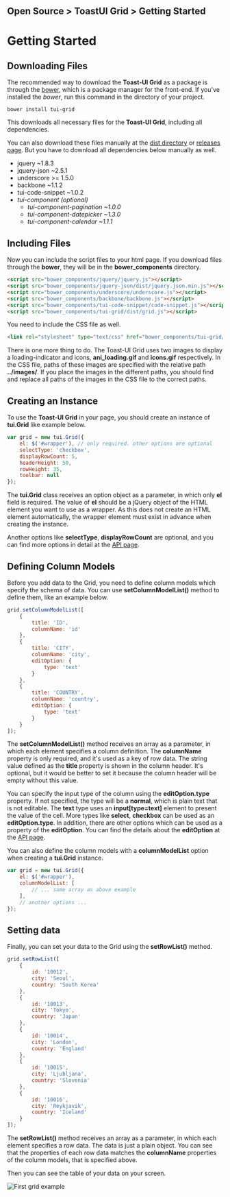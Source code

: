 ## Open Source > ToastUI Grid > Getting Started

# Getting Started

## Downloading Files

The recommended way to download the **Toast-UI Grid** as a package is through the [bower](http://bower.io), which is a package manager for the front-end. If you've installed the *bower*, run this command in the directory of your project.

```
bower install tui-grid
```

This downloads all necessary files for the **Toast-UI Grid**, including all dependencies.

You can also download these files manually at the [dist directory](https://github.com/nhnent/tui.grid/tree/master/dist) or [releases page](https://github.com/nhnent/tui.grid/releases). But you have to download all dependencies below manually as well.

- jquery ~1.8.3
- jquery-json ~2.5.1
- underscore >= 1.5.0
- backbone ~1.1.2
- tui-code-snippet ~1.0.2
- *tui-component (optional)*
    - *tui-component-pagination ~1.0.0*
    - *tui-component-datepicker ~1.3.0*
    - *tui-component-calendar ~1.1.1*

## Including Files

Now you can include the script files to your html page. If you download files through the **bower**, they will be in the **bower_components** directory.

```html
<script src="bower_components/jquery/jquery.js"></script>
<script src="bower_components/jquery-json/dist/jquery.json.min.js"></script>
<script src="bower_components/underscore/underscore.js"></script>
<script src="bower_components/backbone/backbone.js"></script>
<script src="bower_components/tui-code-snippet/code-snippet.js"></script>
<script src="bower_components/tui-grid/dist/grid.js"></script>
```

You need to include the CSS file as well.

```html
<link rel="stylesheet" type="text/css" href="bower_components/tui-grid/dist/grid.css" />
```

There is one more thing to do. The Toast-UI Grid uses two images to display a loading-indicator and icons, **ani_loading.gif** and **icons.gif** respectively. In the CSS file, paths of these images are specified with the relative path **../images/**. If you place the images in the different paths, you should find and replace all paths of the images in the CSS file to the correct paths.

## Creating an Instance

To use the **Toast-UI Grid** in your page, you should create an instance of **tui.Grid** like example below.

```javascript
var grid = new tui.Grid({
    el: $('#wrapper'), // only required. other options are optional
    selectType: 'checkbox',
    displayRowCount: 5,
    headerHeight: 50,
    rowHeight: 35,
    toolbar: null
});
```

The **tui.Grid** class receives an option object as a parameter, in which only **el** field is required. The value of **el** should be a jQuery object of the HTML element you want to use as a wrapper. As this does not create an HTML element automatically, the wrapper element must exist in advance when creating the instance.

Another options like **selectType**, **displayRowCount** are optional, and you can find more options in detail at the [API page](https://nhnent.github.io/tui.grid/api).

## Defining Column Models

Before you add data to the Grid, you need to define column models which specify the schema of data. You can use **setColumnModelList()** method to define them, like an example below.

```javascript
grid.setColumnModelList([
    {
        title: 'ID',
        columnName: 'id'
    },
    {
        title: 'CITY',
        columnName: 'city',
        editOption: {
            type: 'text'    
        }    
    },
    {
        title: 'COUNTRY',
        columnName: 'country',
        editOption: {
            type: 'text'    
        }
    }
]);
```

The **setColumnModelList()** method receives an array as a parameter, in which each element specifies a column definition.
The **columnName** property is only required, and it's used as a key of row data. The string value defined as the **title** property is shown in the column header. It's optional, but it would be better to set it because the column header will be empty without this value.

You can specify the input type of the column using the **editOption.type** property. If not specified, the type will be a **normal**, which is plain text that is not editable. The **text** type uses an **input[type=text]** element to present the value of the cell. More types like **select**, **checkbox** can be used as an **editOption.type**. In addition, there are other options which can be used as a property of the **editOption**. You can find the details about the **editOption** at the [API page](https://nhnent.github.io/tui.grid/api).

You can also define the column models with a **columnModelList** option when creating a **tui.Grid** instance.

```javascript
var grid = new tui.Grid({
    el: $('#wrapper'),
    columnModelList: [
        // ... same array as above example
    ],
    // another options ...
});
```

## Setting data

Finally, you can set your data to the Grid using the **setRowList()** method.

```javascript
grid.setRowList([
    {
        id: '10012',
        city: 'Seoul',
        country: 'South Korea'
    },
    {
        id: '10013',
        city: 'Tokyo',
        country: 'Japan'    
    },
    {
        id: '10014',
        city: 'London',
        country: 'England'
    },
    {
        id: '10015',
        city: 'Ljubljana',
        country: 'Slovenia'
    },
    {
        id: '10016',
        city: 'Reykjavik',
        country: 'Iceland'
    }
]);
```

The **setRowList()** method receives an array as a parameter, in which each element specifies a row data. The data is just a plain object. You can see that the properties of each row data matches the **columnName** properties of the column models, that is specified above.

Then you can see the table of your data on your screen.

![First grid example](http://static.toastoven.net/prod_toastuigrid/getting-started.png)
